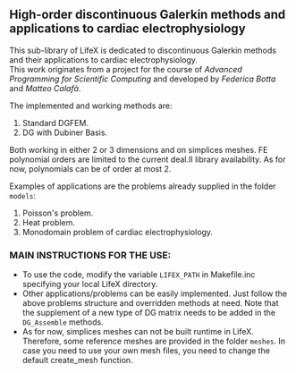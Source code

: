 High-order discontinuous Galerkin methods and applications to cardiac electrophysiology
-----------------------------------------------------------------


This sub-library of LifeX is dedicated to discontinuous Galerkin methods and their applications to cardiac electrophysiology.  
This work originates from a project for the course of *Advanced Programming for Scientific Computing* and developed by *Federica Botta* and *Matteo Calafà*.  

The implemented and working methods are:
1. Standard DGFEM.
2. DG with Dubiner Basis.

Both working in either 2 or 3 dimensions and on simplices meshes. FE polynomial orders are limited to the current deal.II library availability. As for now, polynomials can be of order at most 2.  

Examples of applications are the problems already supplied in the folder `models`:
1. Poisson's problem.
2. Heat problem.
3. Monodomain problem of cardiac electrophysiology.


### MAIN INSTRUCTIONS FOR THE USE:
- To use the code, modify the variable `LIFEX_PATH` in Makefile.inc specifying your local LifeX directory.  
- Other applications/problems can be easily implemented. Just follow the above problems structure and overridden methods at need. Note that the supplement of a new type of DG matrix needs to be added in the `DG_Assemble` methods.
- As for now, simplices meshes can not be built runtime in LifeX. Therefore, some reference meshes are provided in the folder `meshes`. In case you need to use your own mesh files, you need to change the default create_mesh function.
